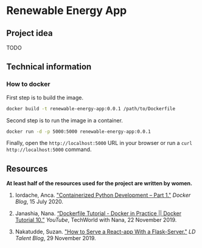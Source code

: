 # Renewable Energy App

## Project idea

TODO

## Technical information

### How to docker

First step is to build the image.

```bash
docker build -t renewable-energy-app:0.0.1 /path/to/Dockerfile
```

Second step is to run the image in a container.

```bash
docker run -d -p 5000:5000 renewable-energy-app:0.0.1
```

Finally, open the `http://localhost:5000` URL in your browser or run a `curl http://localhost:5000` command.

## Resources

**At least half of the resources used for the project are written by women.**

1. Iordache, Anca.
   ["Containerized Python Development – Part 1."](www.docker.com/blog/containerized-python-development-part-1/)
   *Docker Blog*,
   15 July 2020.
   
2. Janashia, Nana.
   [“Dockerfile Tutorial - Docker in Practice || Docker Tutorial 10.”](www.youtube.com/watch?v=WmcdMiyqfZs)
   *YouTube*,
   TechWorld with Nana,
   22 November 2019.
   
3. Nakatudde, Suzan.
   ["How to Serve a React-app With a Flask-Server."](blog.learningdollars.com/2019/11/29/how-to-serve-a-reactapp-with-a-flask-server/)
   *LD Talent Blog*,
   29 November 2019.